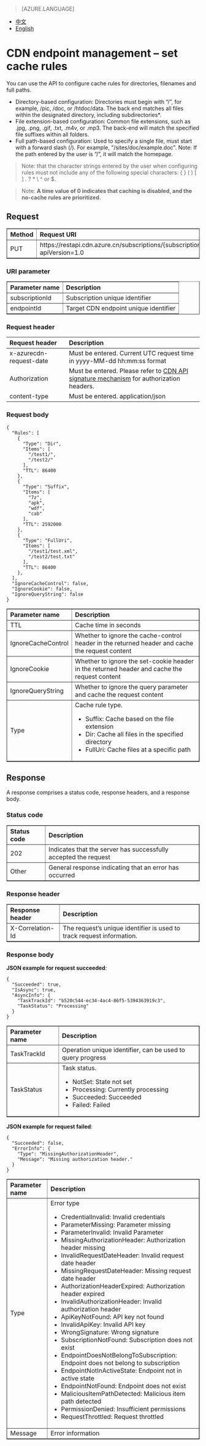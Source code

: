 <properties
    linkid="dev-net-common-tasks-cdn"
    urlDisplayName="CDN"
    pageTitle="Azure China CDN API doc-update cache policy"
    metaKeywords="Azure CDN, Azure CDN, Azure blobs, Azure caching, Azure add-on, Live Streaming, Streaming media acceleration, CDN acceleration, CDN services, mainstream CDN, live streaming media acceleration, media services, Azure Media Service, cache rules, HLS, CDN technology files, CDN help files, live video acceleration, live broadcast acceleration"
    description="Learn How to Create Live Streaming Acceleration Type CDNs on Azure Management Portal and Default Caching Rules for Live Streaming CDNs"
    metaCanonical=""
    services="cdn"
    documentationCenter=".NET"
    authors="v-jijes"
    solutions=""
    manager=""
    editor="" />
<tags
    ms.service="cdn_en"
    ms.author="v-jijes"
    ms.topic="article"
    ms.date="6/6/2017"
    wacn.date="6/6/2017"
    wacn.lang="en" />

> [AZURE.LANGUAGE]
- [中文](/documentation/articles/cdn-api-update-cache-policy/)
- [English](/documentation/articles/cdn-enus-api-update-cache-policy/)

# <a name="-"></a>CDN endpoint management – set cache rules


You can use the API to configure cache rules for directories, filenames and full paths.

* Directory-based configuration: Directories must begin with “/”, for example, /pic, /doc, or /htdoc/data. The back end matches all files within the designated directory, including subdirectories*.
* File extension-based configuration: Common file extensions, such as .jpg, .png, .gif, .txt, .m4v, or .mp3. The back-end will match the specified file suffixes within all folders.
* Full path-based configuration: Used to specify a single file, must start with a forward slash (/). For example, "/sites/doc/example.doc". Note: If the path entered by the user is “/”, it will match the homepage.

>Note: that the character strings entered by the user when configuring rules must not include any of the following special characters: { } ( ) [ ] . ? * \ ^ or $.

>Note: **A time value of 0 indicates that caching is disabled, and the no-cache rules are prioritized.** 

## <a name=""></a>Request
<table width="100%" border="1" cellspacing="0" cellpadding="0">
  <th align="left"><strong>Method</strong>
    </td>
  <th align="left"><strong>Request URI</strong>
    </td>  
  <tr>
    <td>PUT</td>
    <td>https://restapi.cdn.azure.cn/subscriptions/{subscriptionId}/endpoints/{endpointId}/cacherules?apiVersion=1.0</td>
  </tr>
</table>

### <a name="uri"></a>URI parameter
<table width="100%" border="1" cellspacing="0" cellpadding="0">
  <th align="left"><strong>Parameter name</strong>
    </td>
  <th align="left"><strong>Description</strong>
    </td>  
  <tr>
    <td>subscriptionId</td>
    <td>Subscription unique identifier</td>
  </tr
  <tr>
    <td>endpointId</td>
    <td>Target CDN endpoint unique identifier</td>
  </tr>
</table>

### <a name="-headers"></a>Request header

| Request header | Description |
|:-----------|:-----------|
| x-azurecdn-request-date | Must be entered. Current UTC request time in yyyy-MM-dd hh:mm:ss format |
| Authorization | Must be entered. Please refer to [CDN API signature mechanism](/documentation/articles/cdn-enus-api-signature/) for authorization headers. |
| content-type | Must be entered. application/json |

### <a name="-body"></a>Request body

    {
      "Rules": [
        {
          "Type": "Dir",
          "Items": [
            "/test1/",
            "/test2/"
          ],
          "TTL": 86400
        },
        {
          "Type": "Suffix",
          "Items": [
            "7z",
            "apk",
            "wdf",
            "cab"
          ],
          "TTL": 2592000
        },
        {
          "Type": "FullUri",
          "Items": [
            "/test1/test.xml",
            "/test2/test.txt"
          ],
          "TTL": 86400
        },
      ],
      "IgnoreCacheControl": false,
      "IgnoreCookie": false,
      "IgnoreQueryString": false
    }

<table width="100%" border="1" cellspacing="0" cellpadding="0">
  <th align="left"><strong>Parameter name</strong>
    </td>
  <th align="left"><strong>Description</strong>
    </td>
  <tr>
    <td>TTL</td>
    <td>Cache time in seconds</td>
  </tr>
  <tr>
    <td>IgnoreCacheControl</td>
    <td>Whether to ignore the cache-control header in the returned header and cache the request content
    </td>
  </tr>
  <tr>
    <td>IgnoreCookie</td>
    <td>Whether to ignore the set-cookie header in the returned header and cache the request content
    </td>
  </tr>
  <tr>
    <td>IgnoreQueryString</td>
    <td>Whether to ignore the query parameter and cache the request content
    </td>
  </tr>
  <tr>
    <td>Type</td>
    <td>Cache rule type.
        <ul>
         <li>Suffix: Cache based on the file extension</li>
         <li>Dir: Cache all files in the specified directory</li>
         <li>FullUri: Cache files at a specific path</li>
        </ul>
    </td>
  </tr>
</table>

## <a name=""></a>Response

A response comprises a status code, response headers, and a response body.
### <a name=""></a>Status code
<table width="100%" border="1" cellspacing="0" cellpadding="0">
  <th align="left"><strong>Status code</strong>
    </td>
  <th align="left"><strong>Description</strong>
    </td>
  <tr>
    <td>202</td>
    <td>Indicates that the server has successfully accepted the request</td>
  </tr>
  <tr>
    <td>Other</td>
    <td>General response indicating that an error has occurred</td>
  </tr>
</table>

### <a name="-headers"></a>Response header

<table width="100%" border="1" cellspacing="0" cellpadding="0">
  <th align="left"><strong>Response header</strong>
    </th>
  <th align="left"><strong>Description</strong>
    </th>

  <tr>
    <td>X-Correlation-Id</td>
    <td>The request’s unique identifier is used to track request information.</td>
  </tr>
</table>

### <a name="-body"></a>Response body
**JSON example for request succeeded**:

    {
      "Succeeded": true,
      "IsAsync": true,
      "AsyncInfo": {
        "TaskTrackId": "b520c544-ec34-4ac4-86f5-5394363919c3",
        "TaskStatus": "Processing"
      }
    }

<table width="100%" border="1" cellspacing="0" cellpadding="0">
  <th align="left"><strong>Parameter name</strong>
    </td>
  <th align="left"><strong>Description</strong>
    </td>

  <tr>
    <td>TaskTrackId</td>
    <td>Operation unique identifier, can be used to query progress</td>
  </tr>
  <tr>
    <td>TaskStatus</td>
    <td>Task status.
        <ul>
         <li>NotSet: State not set</li>
         <li>Processing: Currently processing</li>
         <li>Succeeded: Succeeded</li>
         <li>Failed: Failed</li>
        </ul>
    </td>
  </tr>
</table>

**JSON example for request failed**:

    {
      "Succeeded": false,
      "ErrorInfo": {
        "Type": "MissingAuthorizationHeader",
        "Message": "Missing authorization header."
      }
    }

<table width="100%" border="1" cellspacing="0" cellpadding="0">
  <th align="left"><strong>Parameter name</strong>
    </td>
  <th align="left"><strong>Description</strong>
    </td>

  <tr>
    <td>Type</td>
    <td>Error type 
         <ul>
            <li>CredentialInvalid: Invalid credentials</li>
            <li>ParameterMissing: Parameter missing</li>
            <li>ParameterInvalid: Invalid Parameter</li>
            <li>MissingAuthorizationHeader: Authorization header missing</li>
            <li>InvalidRequestDateHeader: Invalid request date header</li>
            <li>MissingRequestDateHeader: Missing request date header</li>
            <li>AuthorizationHeaderExpired: Authorization header expired</li>
            <li>InvalidAuthorizationHeader: Invalid authorization header</li>
            <li>ApiKeyNotFound: API key not found</li>
            <li>InvalidApiKey: Invalid API key</li>
            <li>WrongSignature: Wrong signature</li>
            <li>SubscriptionNotFound: Subscription does not exist</li>
            <li>EndpointDoesNotBelongToSubscription: Endpoint does not belong to subscription</li>
            <li>EndpointNotInActiveState: Endpoint not in active state</li>
            <li>EndpointNotFound: Endpoint does not exist</li>
            <li>MaliciousItemPathDetected: Malicious item path detected</li>
            <li>PermissionDenied: Insufficient permissions</li>
            <li>RequestThrottled: Request throttled</li>
         </ul>    
    </td>
  </tr>
  <tr>
    <td>Message</td>
    <td>Error information</td>
  </tr>
</table>

<!--HONumber=May17_HO3-->